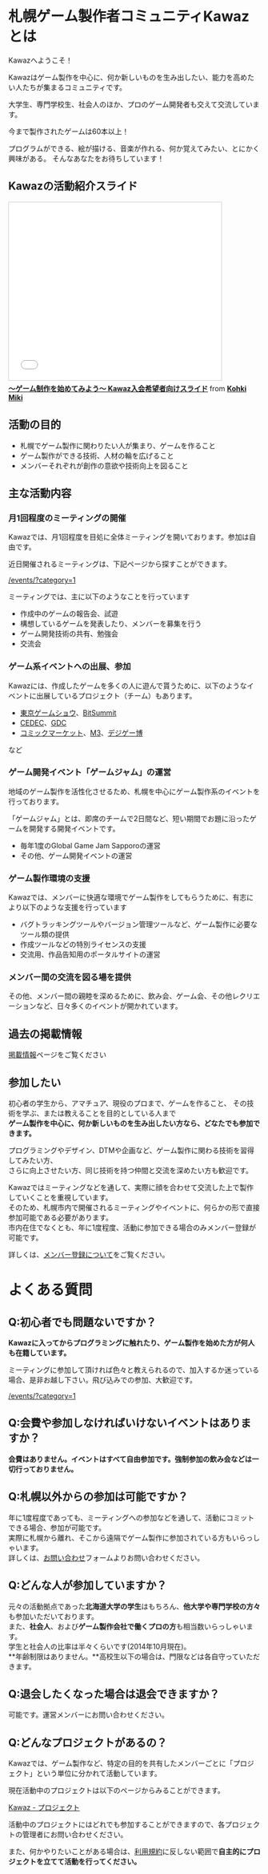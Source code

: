 # 札幌ゲーム製作者コミュニティKawazとは

Kawazへようこそ！

Kawazはゲーム製作を中心に、何か新しいものを生み出したい、能力を高めたい人たちが集まるコミュニティです。

大学生、専門学校生、社会人のほか、プロのゲーム開発者も交えて交流しています。

今まで製作されたゲームは60本以上！

プログラムができる、絵が描ける、音楽が作れる、何か覚えてみたい、とにかく興味がある。 そんなあなたをお待ちしています！

## Kawazの活動紹介スライド

<iframe src="//www.slideshare.net/slideshow/embed_code/12565013" width="425" height="355" frameborder="0" marginwidth="0" marginheight="0" scrolling="no" style="border:1px solid #CCC; border-width:1px; margin-bottom:5px; max-width: 100%;" allowfullscreen> </iframe> <div style="margin-bottom:5px"> <strong> <a href="//www.slideshare.net/giginet/kawaz" title="〜ゲーム制作を始めてみよう〜 Kawaz入会希望者向けスライド" target="_blank">〜ゲーム制作を始めてみよう〜 Kawaz入会希望者向けスライド</a> </strong> from <strong><a href="//www.slideshare.net/giginet" target="_blank">Kohki Miki</a></strong> </div>

## 活動の目的

* 札幌でゲーム製作に関わりたい人が集まり、ゲームを作ること 
* ゲーム製作ができる技術、人材の輪を広げること 
* メンバーそれぞれが創作の意欲や技術向上を図ること  

## 主な活動内容

### 月1回程度のミーティングの開催

Kawazでは、月1回程度を目処に全体ミーティングを開いております。参加は自由です。

近日開催されるミーティングは、下記ページから探すことができます。

[/events/?category=1](近日開催予定の全体ミーティングの一覧)

ミーティングでは、主に以下のようなことを行っています

- 作成中のゲームの報告会、試遊
- 構想しているゲームを発表したり、メンバーを募集を行う
- ゲーム開発技術の共有、勉強会
- 交流会

### ゲーム系イベントへの出展、参加

Kawazには、作成したゲームを多くの人に遊んで貰うために、以下のようなイベントに出展しているプロジェクト（チーム）もあります。

- [東京ゲームショウ](http://expo.nikkeibp.co.jp/tgs/)、[BitSummit](http://bitsummit.org/index-jp.html)
- [CEDEC](http://cedec.cesa.or.jp/)、[GDC](http://www.gdconf.com/)
- [コミックマーケット](http://www.comiket.co.jp/)、[M3](http://www.m3net.jp/)、[デジゲー博](http://digigame-expo.org/)

など


### ゲーム開発イベント「ゲームジャム」の運営

地域のゲーム製作を活性化させるため、札幌を中心にゲーム製作系のイベントを行っております。

「ゲームジャム」とは、即席のチームで2日間など、短い期間でお題に沿ったゲームを開発する開発イベントです。

- 毎年1度のGlobal Game Jam Sapporoの運営
- その他、ゲーム開発イベントの運営

###  ゲーム製作環境の支援

Kawazでは、メンバーに快適な環境でゲーム製作をしてもらうために、有志により以下のような支援を行っています

- バグトラッキングツールやバージョン管理ツールなど、ゲーム製作に必要なツール類の提供
- 作成ツールなどの特別ライセンスの支援
- 交流用、作品告知用のポータルサイトの運営

### メンバー間の交流を図る場を提供

その他、メンバー間の親睦を深めるために、飲み会、ゲーム会、その他レクリエーションなど、日々多くのイベントが開かれています。


## 過去の掲載情報

[掲載情報](http://www.kawaz.org/published)ページをご覧ください 

## 参加したい

初心者の学生から、アマチュア、現役のプロまで、ゲームを作ること、  その技術を学ぶ、または教えることを目的としている人まで  
**ゲーム製作を中心に、何か新しいものを生み出したい方なら、どなたでも参加できます。**   

プログラミングやデザイン、DTMや企画など、ゲーム製作に関わる技術を習得してみたい方、  
さらに向上させたい方、同じ技術を持つ仲間と交流を深めたい方も歓迎です。  


Kawazではミーティングなどを通して、実際に顔を合わせて交流した上で製作していくことを重視しています。  
そのため、札幌市内で開催されるミーティングやイベントに、何らかの形で直接参加可能である必要があります。  
市内在住でなくとも、年に1度程度、活動に参加できる場合のみメンバー登録が可能です。


詳しくは、[メンバー登録について](/registration/)をご覧ください。


# よくある質問


Q:初心者でも問題ないですか？
---------------


**Kawazに入ってからプログラミングに触れたり、ゲーム製作を始めた方が何人も在籍しています。**

ミーティングに参加して頂ければ色々と教えられるので、加入するか迷っている場合、是非お越し下さい。飛び込みでの参加、大歓迎です。


[/events/?category=1](近日開催予定の全体ミーティングの一覧)


Q:会費や参加しなければいけないイベントはありますか？
---------------

**会費はありません。**イベントはすべて自由参加です。強制参加の**飲み会などは一切行っておりません。**

Q:札幌以外からの参加は可能ですか？
---------------

年に1度程度であっても、ミーティングへの参加などを通して、活動にコミットできる場合、参加が可能です。  
実際に札幌から離れ、そこから遠隔でゲーム製作に参加されている方もいらっしゃいます。  
詳しくは、[お問い合わせ](http://www.kawaz.org/contact/)フォームよりお問い合わせください。  

Q:どんな人が参加していますか？
---------------


元々の活動拠点であった**北海道大学の学生**はもちろん、**他大学や専門学校の方々**も参加いただいております。  
また、**社会人**、および**ゲーム製作会社で働くプロの方**も相当数いらっしゃいます。  
学生と社会人の比率は半々くらいです(2014年10月現在)。  
**年齢制限はありません。**高校生以下の場合は、門限などは各自守っていただきます。  

Q:退会したくなった場合は退会できますか？
---------------

可能です。運営メンバーにお問い合わせください。


Q:どんなプロジェクトがあるの？ 
---------------

Kawazでは、ゲーム製作など、特定の目的を共有したメンバーごとに「プロジェクト」という単位に分かれて活動しています。

現在活動中のプロジェクトは以下のページからみることができます。

[Kawaz - プロジェクト](/projects/)

活動中のプロジェクトにはどれでも参加することができますので、各プロジェクトの管理者にお問い合わせください。

また、何かやりたいことがある場合は、[利用規約](http://www.kawaz.org/rules)に反しない範囲で**自主的にプロジェクトを立てて活動を行ってください。**


